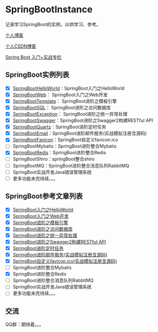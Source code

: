 # SpringBootInstance
记录学习SpringBoot的实例，以供学习、参考。

[个人博客](https://yandongquan.github.io)

[个人CSDN博客](http://blog.csdn.net/wenteryan)

[Spring Boot 入门+实战专栏](http://blog.csdn.net/column/details/15021.html)

## SpringBoot实例列表

* [x] [SpringBootHelloWorld](https://github.com/yandongquan/SpringBootInstance/tree/master/SpringBootHelloWorld)：SpringBoot入门之HelloWorld
* [x] [SpringBootWeb](https://github.com/yandongquan/SpringBootInstance/tree/master/SpringBootWeb)： SpringBoot入门之Web开发
* [x] [SpringBootTemplate](https://github.com/yandongquan/SpringBootInstance/tree/master/SpringBootTemplate)： SpringBoot进阶之模板引擎
* [x] [SpringBootSQL](https://github.com/yandongquan/SpringBootInstance/tree/master/SpringBootSQL)： SpringBoot进阶之访问数据库
* [x] [SpringBootException](https://github.com/yandongquan/SpringBootInstance/tree/master/SpringBootException)： SpringBoot进阶之统一异常处理
* [x] [SpringBootSwagger](https://github.com/yandongquan/SpringBootInstance/tree/master/SpringBootSwagger)：SpringBoot进阶之Swagger2构建RESTful API
* [x] [SpringBootQuartz](https://github.com/yandongquan/SpringBootInstance/tree/master/SpringBootQuartz)：SpringBoot进阶定时任务
* [x] [SpringBootEmail](https://github.com/yandongquan/SpringBootInstance/tree/master/SpringBootEmail)：SpringBoot进阶邮件服务(实战模拟注册含源码)
* [x] [SpringBootFavicon](https://github.com/yandongquan/SpringBootInstance/tree/master/SpringBootFavicon)：SpringBoot自定义favicon.ico
* [ ] SpringBootMybatis：SpringBoot进阶整合Mybatis
* [x] [SpringBootRedis](https://github.com/yandongquan/SpringBootInstance/tree/master/SpringBootRedis)：SpringBoot进阶整合Redis
* [ ] SpringBootShiro：springBoot整合shiro
* [ ] SpringBootMQ：SpringBoot进阶整合消息队列RabbitMQ
* [ ] SpringBoot实战开发Java错误管理系统
* [ ] 更多功能未完待续。。。

## SpringBoot参考文章列表

* [x] [SpringBoot入门之HelloWorld](http://blog.csdn.net/wenteryan/article/details/77748522)
* [x] [SpringBoot入门之Web开发](http://blog.csdn.net/wenteryan/article/details/77833927)
* [x] [SpringBoot进阶之模板引擎](http://blog.csdn.net/wenteryan/article/details/77835809)
* [x] [SpringBoot进阶之访问数据库](http://blog.csdn.net/wenteryan/article/details/77840347)
* [x] [SpringBoot进阶之统一异常处理](http://blog.csdn.net/wenteryan/article/details/77853343)
* [x] [SpringBoot进阶之Swagger2构建RESTful API](http://blog.csdn.net/wenteryan/article/details/78519893)
* [x] [SpringBoot进阶定时任务](http://blog.csdn.net/wenteryan/article/details/)
* [x] [SpringBoot进阶邮件服务(实战模拟注册含源码)](http://blog.csdn.net/wenteryan/article/details/78600865)
* [x] [SpringBoot自定义favicon.ico(实战模拟注册含源码)](http://blog.csdn.net/wenteryan/article/details/78600865)
* [ ] SpringBoot进阶整合Mybatis
* [x] SpringBoot进阶整合Redis
* [ ] SpringBoot进阶整合消息队列RabbitMQ
* [ ] SpringBoot实战开发Java错误管理系统
* [ ] 更多功能未完待续。。。

## 交流

QQ群：期待着。。。